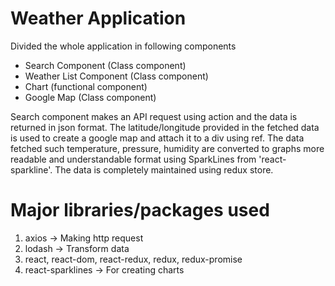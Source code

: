 # Weather Application

Divided the whole application in following components
  - Search Component (Class component)
  - Weather List Component (Class component)
  - Chart (functional component)
  - Google Map (Class component)
  
Search component makes an API request using action and the data is returned in json format.
The latitude/longitude provided in the fetched data is used to create a google map and attach it to a div using ref.
The data fetched such temperature, pressure, humidity are converted to graphs more readable and understandable format using SparkLines from 'react-sparkline'.
The data is completely maintained using redux store.

# Major libraries/packages used
1) axios -> Making http request
2) lodash -> Transform data
3) react, react-dom, react-redux, redux, redux-promise
4) react-sparklines -> For creating charts